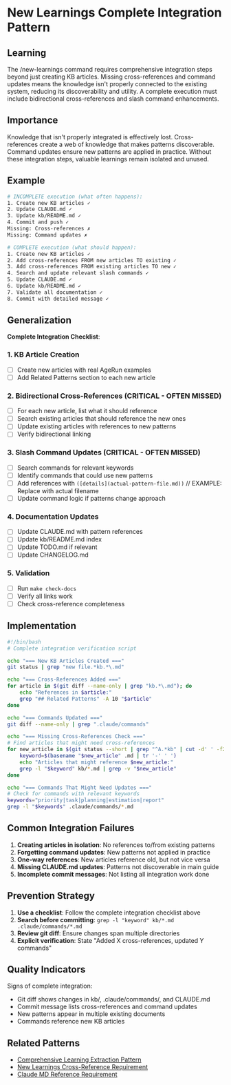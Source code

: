 # New Learnings Complete Integration Pattern

## Learning
The /new-learnings command requires comprehensive integration steps beyond just creating KB articles. Missing cross-references and command updates means the knowledge isn't properly connected to the existing system, reducing its discoverability and utility. A complete execution must include bidirectional cross-references and slash command enhancements.

## Importance
Knowledge that isn't properly integrated is effectively lost. Cross-references create a web of knowledge that makes patterns discoverable. Command updates ensure new patterns are applied in practice. Without these integration steps, valuable learnings remain isolated and unused.

## Example
```bash
# INCOMPLETE execution (what often happens):
1. Create new KB articles ✓
2. Update CLAUDE.md ✓
3. Update kb/README.md ✓
4. Commit and push ✓
Missing: Cross-references ✗
Missing: Command updates ✗

# COMPLETE execution (what should happen):
1. Create new KB articles ✓
2. Add cross-references FROM new articles TO existing ✓
3. Add cross-references FROM existing articles TO new ✓
4. Search and update relevant slash commands ✓
5. Update CLAUDE.md ✓
6. Update kb/README.md ✓
7. Validate all documentation ✓
8. Commit with detailed message ✓
```

## Generalization
**Complete Integration Checklist**:

### 1. KB Article Creation
- [ ] Create new articles with real AgeRun examples
- [ ] Add Related Patterns section to each new article

### 2. Bidirectional Cross-References (CRITICAL - OFTEN MISSED)
- [ ] For each new article, list what it should reference
- [ ] Search existing articles that should reference the new ones
- [ ] Update existing articles with references to new patterns
- [ ] Verify bidirectional linking

### 3. Slash Command Updates (CRITICAL - OFTEN MISSED)
- [ ] Search commands for relevant keywords
- [ ] Identify commands that could use new patterns
- [ ] Add references with `([details](actual-pattern-file.md))` // EXAMPLE: Replace with actual filename
- [ ] Update command logic if patterns change approach

### 4. Documentation Updates
- [ ] Update CLAUDE.md with pattern references
- [ ] Update kb/README.md index
- [ ] Update TODO.md if relevant
- [ ] Update CHANGELOG.md

### 5. Validation
- [ ] Run `make check-docs`
- [ ] Verify all links work
- [ ] Check cross-reference completeness

## Implementation
```bash
#!/bin/bash
# Complete integration verification script

echo "=== New KB Articles Created ==="
git status | grep "new file.*kb.*\.md"

echo "=== Cross-References Added ==="
for article in $(git diff --name-only | grep "kb.*\.md"); do
    echo "References in $article:"
    grep "## Related Patterns" -A 10 "$article"
done

echo "=== Commands Updated ==="
git diff --name-only | grep ".claude/commands"

echo "=== Missing Cross-References Check ==="
# Find articles that might need cross-references
for new_article in $(git status --short | grep "^A.*kb" | cut -d' ' -f2); do
    keyword=$(basename "$new_article" .md | tr '-' ' ')
    echo "Articles that might reference $new_article:"
    grep -l "$keyword" kb/*.md | grep -v "$new_article"
done

echo "=== Commands That Might Need Updates ==="
# Check for commands with relevant keywords
keywords="priority|task|planning|estimation|report"
grep -l "$keywords" .claude/commands/*.md
```

## Common Integration Failures
1. **Creating articles in isolation**: No references to/from existing patterns
2. **Forgetting command updates**: New patterns not applied in practice
3. **One-way references**: New articles reference old, but not vice versa
4. **Missing CLAUDE.md updates**: Patterns not discoverable in main guide
5. **Incomplete commit messages**: Not listing all integration work done

## Prevention Strategy
1. **Use a checklist**: Follow the complete integration checklist above
2. **Search before committing**: `grep -l "keyword" kb/*.md .claude/commands/*.md`
3. **Review git diff**: Ensure changes span multiple directories
4. **Explicit verification**: State "Added X cross-references, updated Y commands"

## Quality Indicators
Signs of complete integration:
- Git diff shows changes in kb/, .claude/commands/, and CLAUDE.md
- Commit message lists cross-references and command updates
- New patterns appear in multiple existing documents
- Commands reference new KB articles

## Related Patterns
- [Comprehensive Learning Extraction Pattern](comprehensive-learning-extraction-pattern.md)
- [New Learnings Cross-Reference Requirement](new-learnings-cross-reference-requirement.md)
- [Claude MD Reference Requirement](claude-md-reference-requirement.md)